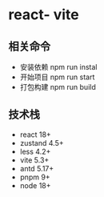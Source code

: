 # react- vite 

## 相关命令

* 安装依赖 npm run instal
* 开始项目 npm run start
* 打包构建 npm run build

## 技术栈

* react 18+
* zustand 4.5+
* less 4.2+
* vite 5.3+
* antd  5.17+
* pnpm 9+
* node 18+
